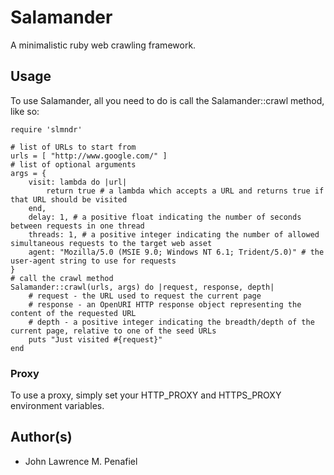 # Salamander
A minimalistic ruby web crawling framework.

## Usage
To use Salamander, all you need to do is call the Salamander::crawl method, like so:
```
require 'slmndr'

# list of URLs to start from
urls = [ "http://www.google.com/" ]
# list of optional arguments
args = {
	visit: lambda do |url|
		return true # a lambda which accepts a URL and returns true if that URL should be visited
	end,
	delay: 1, # a positive float indicating the number of seconds between requests in one thread
	threads: 1, # a positive integer indicating the number of allowed simultaneous requests to the target web asset
	agent: "Mozilla/5.0 (MSIE 9.0; Windows NT 6.1; Trident/5.0)" # the user-agent string to use for requests
}
# call the crawl method
Salamander::crawl(urls, args) do |request, response, depth|
	# request - the URL used to request the current page
	# response - an OpenURI HTTP response object representing the content of the requested URL
	# depth - a positive integer indicating the breadth/depth of the current page, relative to one of the seed URLs
	puts "Just visited #{request}"
end
```

### Proxy
To use a proxy, simply set your HTTP_PROXY and HTTPS_PROXY environment variables.

## Author(s)
* John Lawrence M. Penafiel